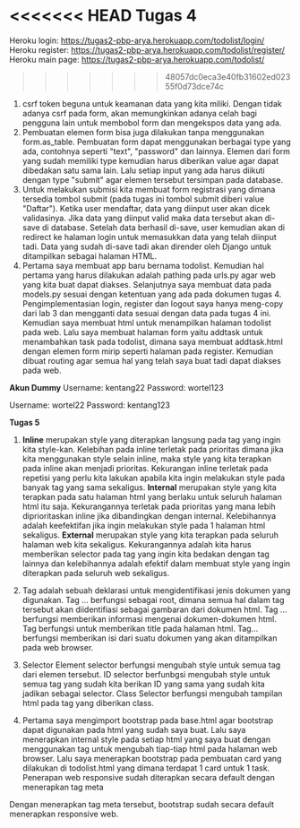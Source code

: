 <<<<<<< HEAD
**Tugas 4**
=======
Heroku login: https://tugas2-pbp-arya.herokuapp.com/todolist/login/  Heroku register: https://tugas2-pbp-arya.herokuapp.com/todolist/register/  
Heroku main page: https://tugas2-pbp-arya.herokuapp.com/todolist/
>>>>>>> 48057dc0eca3e40fb31602ed02355f0d73dce74c

1. csrf token beguna untuk keamanan data yang kita miliki. Dengan tidak adanya csrf pada form, akan memungkinkan adanya celah bagi pengguna lain untuk membobol form dan mengekspos data yang ada.
2. Pembuatan elemen form bisa juga dilakukan tanpa menggunakan form.as_table. Pembuatan form dapat menggunakan berbagai type yang ada, contohnya seperti "text", "password" dan lainnya. Elemen dari form yang sudah memiliki type kemudian harus diberikan value agar dapat dibedakan satu sama lain. Lalu setiap input yang ada harus diikuti dengan type "submit" agar elemen tersebut tersimpan pada database.
3. Untuk melakukan submisi kita membuat form registrasi yang dimana tersedia tombol submit (pada tugas ini tombol submit diberi value "Daftar"). Ketika user mendaftar, data yang diinput user akan dicek validasinya. Jika data yang diinput valid maka data tersebut akan di-save di database. Setelah data berhasil di-save, user kemudian akan di redirect ke halaman login untuk memasukkan data yang telah diinput tadi. Data yang sudah di-save tadi akan dirender oleh Django untuk ditampilkan sebagai halaman HTML.
4. Pertama saya membuat app baru bernama todolist. Kemudian hal pertama yang harus dilakukan adalah pathing pada urls.py agar web yang kita buat dapat diakses. Selanjutnya saya membuat data pada models.py sesuai dengan ketentuan yang ada pada dokumen tugas 4. Pengimplementasian login, register dan logout saya hanya meng-copy dari lab 3 dan mengganti data sesuai dengan data pada tugas 4 ini. Kemudian saya membuat html untuk menampilkan halaman todolist pada web. Lalu saya membuat halaman form yaitu addtask untuk menambahkan task pada todolist, dimana saya membuat addtask.html dengan elemen form mirip seperti halaman pada register. Kemudian dibuat routing agar semua hal yang telah saya buat tadi dapat diakses pada web.





**Akun Dummy**
Username: kentang22
Password: wortel123

Username: wortel22
Password: kentang123


**Tugas 5**
1. **Inline** merupakan style yang diterapkan langsung pada tag yang ingin kita style-kan. Kelebihan pada inline terletak pada prioritas dimana jika kita menggunakan style selain inline, maka style yang kita terapkan pada inline akan menjadi prioritas. Kekurangan inline terletak pada repetisi yang perlu kita lakukan apabila kita ingin melakukan style pada banyak tag yang sama sekaligus.
**Internal** merupakan style yang kita terapkan pada satu halaman html yang berlaku untuk seluruh halaman html itu saja. Kekurangannya terletak pada prioritas yang mana lebih diprioritaskan inline jika dibandingkan dengan internal. Kelebihannya adalah keefektifan jika ingin melakukan style pada 1 halaman html sekaligus.
**External** merupakan style yang kita terapkan pada seluruh halaman web kita sekaligus. Kekurangannya adalah kita harus memberikan selector pada tag yang ingin kita bedakan dengan tag lainnya dan kelebihannya adalah efektif dalam membuat style yang ingin diterapkan pada seluruh web sekaligus.

2. Tag <!DOCTYPE html> adalah sebuah deklarasi untuk mengidentifikasi jenis dokumen yang digunakan.
Tag <html>...</html> berfungsi sebagai root, dimana semua hal dalam tag tersebut akan diidentifiasi sebagai gambaran dari dokumen html.
Tag <head>...</head> berfungsi memberikan informasi mengenai dokumen-dokumen html.
Tag <Title>...</Title> berfungsi untuk memberikan title pada halaman html.
Tag<body>...</body> berfungsi memberikan isi dari suatu dokumen yang akan ditampilkan pada web browser.

3. Selector
Element selector berfungsi mengubah style untuk semua tag dari elemen tersebut.
ID selector berfunbgsi mengubah style untuk semua tag yang sudah kita berikan ID yang sama yang sudah kita jadikan sebagai selector.
Class Selector berfungsi mengubah tampilan html pada tag yang diberikan class.

4. Pertama saya mengimport bootstrap pada base.html agar bootstrap dapat digunakan pada html yang sudah saya buat.
Lalu saya menerapkan internal style pada setiap html yang saya buat dengan menggunakan tag <style></style>  untuk mengubah tiap-tiap html pada halaman web browser. Lalu saya menerapkan bootstrap pada pembuatan card yang dilakukan di todolist.html yang dimana terdapat 1 card untuk 1 task. Penerapan web responsive sudah diterapkan secara default dengan menerapkan tag meta 
<meta name="viewport" content="width=device-width, initial-scale=1.0">
Dengan menerapkan tag meta tersebut, bootstrap sudah secara default menerapkan responsive web.

